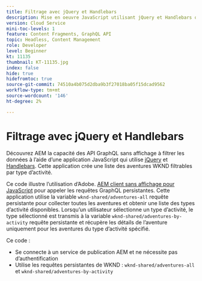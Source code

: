 ```yaml
---
title: Filtrage avec jQuery et Handlebars
description: Mise en oeuvre JavaScript utilisant jQuery et Handlebars qui filtre les aventures WKND à afficher. .
version: Cloud Service
mini-toc-levels: 1
feature: Content Fragments, GraphQL API
topic: Headless, Content Management
role: Developer
level: Beginner
kt: 11135
thumbnail: KT-11135.jpg
index: false
hide: true
hidefromtoc: true
source-git-commit: 74510a4b075d2dba9b3f27018ba05f15dcad9562
workflow-type: tm+mt
source-wordcount: '146'
ht-degree: 2%

---
```



# Filtrage avec jQuery et Handlebars

Découvrez AEM la capacité des API GraphQL sans affichage à filtrer les données à l’aide d’une application JavaScript qui utilise [jQuery](https://jquery.com/) et [Handlebars](https://handlebarsjs.com/). Cette application crée une liste des aventures WKND filtrables par type d’activité.

Ce code illustre l’utilisation d’Adobe. [AEM client sans affichage pour JavaScript](https://github.com/adobe/aem-headless-client-js/blob/main/api-reference.md) pour appeler les requêtes GraphQL persistantes. Cette application utilise la variable `wknd-shared/adventures-all` requête persistante pour collecter toutes les aventures et obtenir une liste des types d’activité disponibles. Lorsqu’un utilisateur sélectionne un type d’activité, le type sélectionné est transmis à la variable `wknd-shared/adventures-by-activity` requête persistante et récupère les détails de l’aventure uniquement pour les aventures du type d’activité spécifié.

Ce code :

+ Se connecte à un service de publication AEM et ne nécessite pas d’authentification
+ Utilise les requêtes persistantes de WKND : `wknd-shared/adventures-all` et `wknd-shared/adventures-by-activity`
